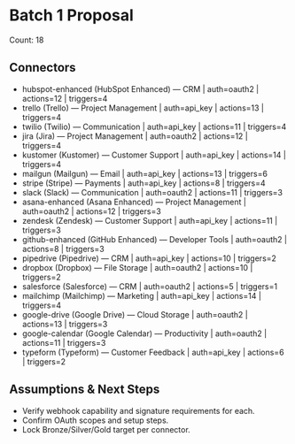 # Batch 1 Proposal

Count: 18

## Connectors
- hubspot-enhanced (HubSpot Enhanced) — CRM | auth=oauth2 | actions=12 | triggers=4
- trello (Trello) — Project Management | auth=api_key | actions=13 | triggers=4
- twilio (Twilio) — Communication | auth=api_key | actions=11 | triggers=4
- jira (Jira) — Project Management | auth=oauth2 | actions=12 | triggers=4
- kustomer (Kustomer) — Customer Support | auth=api_key | actions=14 | triggers=4
- mailgun (Mailgun) — Email | auth=api_key | actions=13 | triggers=6
- stripe (Stripe) — Payments | auth=api_key | actions=8 | triggers=4
- slack (Slack) — Communication | auth=oauth2 | actions=11 | triggers=3
- asana-enhanced (Asana Enhanced) — Project Management | auth=oauth2 | actions=12 | triggers=3
- zendesk (Zendesk) — Customer Support | auth=api_key | actions=11 | triggers=3
- github-enhanced (GitHub Enhanced) — Developer Tools | auth=oauth2 | actions=8 | triggers=3
- pipedrive (Pipedrive) — CRM | auth=api_key | actions=10 | triggers=2
- dropbox (Dropbox) — File Storage | auth=oauth2 | actions=10 | triggers=2
- salesforce (Salesforce) — CRM | auth=oauth2 | actions=5 | triggers=1
- mailchimp (Mailchimp) — Marketing | auth=api_key | actions=14 | triggers=4
- google-drive (Google Drive) — Cloud Storage | auth=oauth2 | actions=13 | triggers=3
- google-calendar (Google Calendar) — Productivity | auth=oauth2 | actions=11 | triggers=3
- typeform (Typeform) — Customer Feedback | auth=api_key | actions=6 | triggers=2

## Assumptions & Next Steps
- Verify webhook capability and signature requirements for each.
- Confirm OAuth scopes and setup steps.
- Lock Bronze/Silver/Gold target per connector.